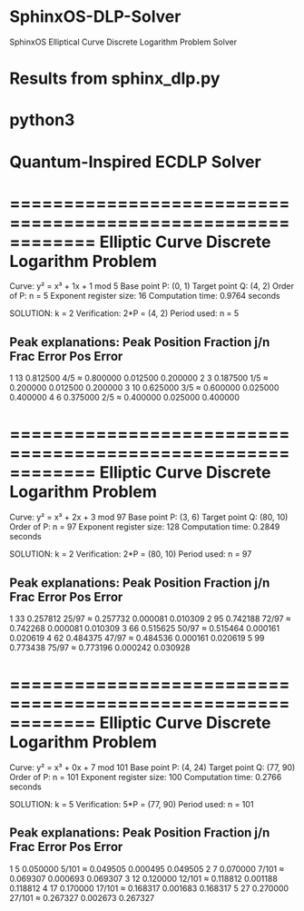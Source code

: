 # SphinxOS-DLP-Solver
SphinxOS Elliptical Curve Discrete Logarithm Problem Solver

# Results from sphinx_dlp.py

python3
============================================================
Quantum-Inspired ECDLP Solver
============================================================

============================================================
Elliptic Curve Discrete Logarithm Problem
============================================================
Curve: y² = x³ + 1x + 1 mod 5
Base point P: (0, 1)
Target point Q: (4, 2)
Order of P: n = 5
Exponent register size: 16
Computation time: 0.9764 seconds

SOLUTION: k = 2
Verification: 2*P = (4, 2)
Period used: n = 5

Peak explanations:
Peak   Position   Fraction     j/n                  Frac Error   Pos Error   
----------------------------------------------------------------------
1      13         0.812500      4/5 ≈ 0.800000    0.012500     0.200000
2      3          0.187500      1/5 ≈ 0.200000    0.012500     0.200000
3      10         0.625000      3/5 ≈ 0.600000    0.025000     0.400000
4      6          0.375000      2/5 ≈ 0.400000    0.025000     0.400000

============================================================
Elliptic Curve Discrete Logarithm Problem
============================================================
Curve: y² = x³ + 2x + 3 mod 97
Base point P: (3, 6)
Target point Q: (80, 10)
Order of P: n = 97
Exponent register size: 128
Computation time: 0.2849 seconds

SOLUTION: k = 2
Verification: 2*P = (80, 10)
Period used: n = 97

Peak explanations:
Peak   Position   Fraction     j/n                  Frac Error   Pos Error   
----------------------------------------------------------------------
1      33         0.257812      25/97 ≈ 0.257732    0.000081     0.010309
2      95         0.742188      72/97 ≈ 0.742268    0.000081     0.010309
3      66         0.515625      50/97 ≈ 0.515464    0.000161     0.020619
4      62         0.484375      47/97 ≈ 0.484536    0.000161     0.020619
5      99         0.773438      75/97 ≈ 0.773196    0.000242     0.030928

============================================================
Elliptic Curve Discrete Logarithm Problem
============================================================
Curve: y² = x³ + 0x + 7 mod 101
Base point P: (4, 24)
Target point Q: (77, 90)
Order of P: n = 101
Exponent register size: 100
Computation time: 0.2766 seconds

SOLUTION: k = 5
Verification: 5*P = (77, 90)
Period used: n = 101

Peak explanations:
Peak   Position   Fraction     j/n                  Frac Error   Pos Error   
----------------------------------------------------------------------
1      5          0.050000      5/101 ≈ 0.049505    0.000495     0.049505
2      7          0.070000      7/101 ≈ 0.069307    0.000693     0.069307
3      12         0.120000      12/101 ≈ 0.118812    0.001188     0.118812
4      17         0.170000      17/101 ≈ 0.168317    0.001683     0.168317
5      27         0.270000      27/101 ≈ 0.267327    0.002673     0.267327
